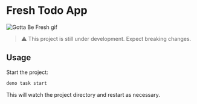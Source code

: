 # Fresh Todo App

![Gotta Be Fresh gif](https://media.giphy.com/media/xUySTYO1CjMCU8GyZ2/giphy.gif)

> ⚠️ This project is still under development. Expect breaking changes.

## Usage

Start the project:

```sh
deno task start
```

This will watch the project directory and restart as necessary.
